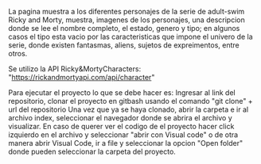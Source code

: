 
La pagina muestra a los diferentes personajes de la serie de adult-swim Ricky and Morty,
muestra, imagenes de los personajes, una descripcion donde se lee el nombre completo, el estado, genero y tipo;
en algunos casos el tipo esta vacio por las caracteristicas que impone el univero de la serie,
 donde existen fantasmas, aliens, sujetos de expreimentos, entre otros.  

 Se utilizo la API Ricky&MortyCharacters: "https://rickandmortyapi.com/api/character"

 Para ejecutar el proyecto lo que se debe hacer es: 
 Ingresar al link del repositorio, clonar el proyecto en gitbash usando el comando "git clone" + url del repositorio
 Una vez que ya se haya clonado, abrir la carpeta e ir al archivo index, seleccionar el navegador donde se abrira el archivo y visualizar.
 En caso de querer ver el codigo de el proyecto hacer click izquierdo en el archivo y seleccionar "abrir con Visual code"
 o de otra manera abrir Visual Code, ir a file y seleccionar la opcion "Open folder" donde pueden seleccionar la carpeta del proyecto.



